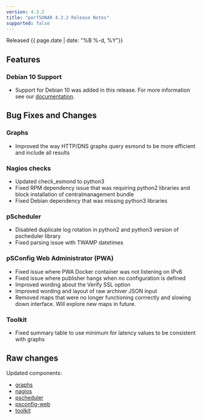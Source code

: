 ```yaml
---
version: 4.3.2
title: "perfSONAR 4.3.2 Release Notes"
supported: false
---
```


Released {{ page.date | date: "%B %-d, %Y"}}

Features
--------

### Debian 10 Support

- Support for Debian 10 was added in this release. For more information see our [documentation](http://docs.perfsonar.net/install_debian.html). 


Bug Fixes and Changes
---------------------

### Graphs
 - Improved the way HTTP/DNS graphs query esmond to be more efficient and include all results

### Nagios checks
 - Updated check_esmond to python3
 - Fixed RPM dependency issue that was requiring python2 libraries and block installation of centralmanagement bundle
 - Fixed Debian dependency that was missing python3 libraries 

### pScheduler
 - Disabled duplicate log rotation in python2 and python3 version of pscheduler library
 - Fixed parsing issue with TWAMP datetimes

### pSConfig Web Administrator (PWA)
 - Fixed issue where PWA Docker container was not listening on IPv6
 - Fixed issue where publisher hangs when no configuration is defined
 - Improved wording about the Verify SSL option
 - Improved wording and layout of raw archiver JSON input
 - Removed maps that were no longer functioning corrrectly and slowing down interface. Will explore new maps in future.

### Toolkit
- Fixed summary table to use minimum for latency values to be consistent with graphs

Raw changes
-----------

Updated components:

-   [graphs](https://github.com/perfsonar/graphs/compare/v4.3.1...v4.3.2)
-   [nagios](https://github.com/perfsonar/perl-shared/compare/v4.3.1...v4.3.2)
-   [pscheduler](https://github.com/perfsonar/pscheduler/compare/v4.3.1...v4.3.2)
-   [psconfig-web](https://github.com/perfsonar/psconfig-web/compare/v4.3.1...v4.3.2)
-   [toolkit](https://github.com/perfsonar/toolkit/compare/v4.3.1...v4.3.2)

